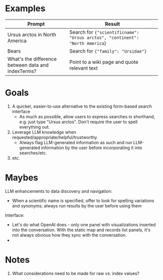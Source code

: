 # Examples

| Prompt                                             | Result                                                                       |
|----------------------------------------------------|------------------------------------------------------------------------------|
| Ursus arctos in North America                      | Search for `{"scientificname": "Ursus arctos", "continent": "North America`} |
| Bears                                              | Search for `{"family": "Ursidae"}`                                           |
| What's the difference between data and indexTerms? | Point to a wiki page and quote relevant text                                 |

# Goals

1. A quicker, easier-to-use alternative to the existing form-based search interface
    - As much as possible, allow users to express searches in shorthand, e.g. just type "Ursus arctos". Don't require
      the user to spell everything out.
2. Leverage LLM knowledge when requested/appropriate/helpful/trustworthy
    - Always flag LLM-generated information as such and run LLM-generated information by the user before incorporating
      it into searches/etc.
3. etc.

# Maybes

LLM enhancements to data discovery and navigation:

- When a scientific name is specified, offer to look for spelling variations and synonyms; always run results by the
  user before using them

Interface:

- Let's do what OpenAI does - only one panel with visualizations inserted into the conversation. With the static map and
  records list panels, it's not always obvious how they sync with the conversation.
-

# Notes

1. What considerations need to be made for raw vs. index values?